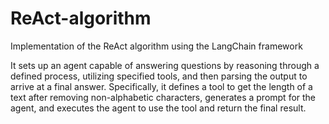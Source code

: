 # ReAct-algorithm
Implementation of the ReAct algorithm using the LangChain framework

It sets up an agent capable of answering questions by reasoning through a defined process, utilizing specified tools, and then parsing the output to arrive at a final answer. 
Specifically, it defines a tool to get the length of a text after removing non-alphabetic characters, generates a prompt for the agent, and executes the agent to use the tool and return the final result.

